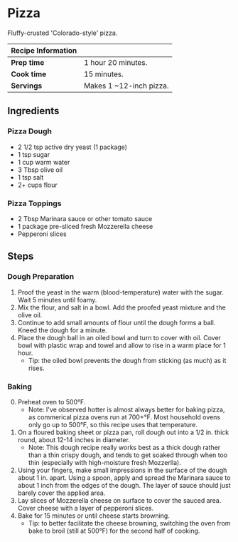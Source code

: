 # Pizza

Fluffy-crusted 'Colorado-style' pizza.

| Recipe Information | |
| --- | --- |
**Prep time** | 1 hour 20 minutes.
**Cook time** | 15 minutes.
**Servings** | Makes 1 ~12-inch pizza.

## Ingredients

### Pizza Dough

- 2 1/2 tsp active dry yeast (1 package)
- 1 tsp sugar
- 1 cup warm water
- 3 Tbsp olive oil
- 1 tsp salt
- 2+ cups flour

### Pizza Toppings

- 2 Tbsp Marinara sauce or other tomato sauce
- 1 package pre-sliced fresh Mozzerella cheese
- Pepperoni slices

## Steps

### Dough Preparation

1. Proof the yeast in the warm (blood-temperature) water with the sugar. Wait 5 minutes until foamy.
2. Mix the flour, and salt in a bowl. Add the proofed yeast mixture and the olive oil.
3. Continue to add small amounts of flour until the dough forms a ball. Kneed
the dough for a minute.
4. Place the dough ball in an oiled bowl and turn to cover with oil. Cover bowl
with plastic wrap and towel and allow to rise in a warm place for 1 hour.
    - Tip: the oiled bowl prevents the dough from sticking (as much) as it
    rises.

### Baking

0. Preheat oven to 500°F.
    - Note: I've observed hotter is almost always better for baking pizza, as
    commerical pizza ovens run at 700+°F. Most household ovens only go up to
    500°F, so this recipe uses that temperature.
1. On a floured baking sheet or pizza pan, roll dough out into a 1/2 in. thick round, about 12-14 inches in diameter.
    - Note: This dough recipe really works best as a thick dough rather than a thin crispy dough, and tends to get soaked through when too thin
    (especially with high-moisture fresh Mozzerlla).
2. Using your fingers, make small impressions in the surface of the dough about
1 in. apart. Using a spoon, apply and spread the Marinara sauce to about 1 inch
from the edges of the dough. The layer of sauce should just barely cover the
applied area.
3. Lay slices of Mozzerella cheese on surface to cover the sauced area.
Cover cheese with a layer of pepperoni slices.
4. Bake for 15 minutes or until cheese starts browning.
    - Tip: to better facilitate the cheese browning, switching the oven from
    bake to broil (still at 500°F) for the second half of cooking.
